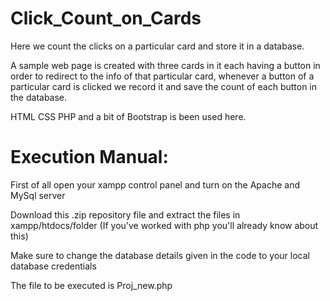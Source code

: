 # Click_Count_on_Cards

Here we count the clicks on a particular card and store it in a database.

A sample web page is created with three cards in it each having a button in order to redirect to the info of that particular card, whenever a button of a particular card is clicked we record it and save the count of each button in the database.

HTML CSS PHP and a bit of Bootstrap is been used here.

# Execution Manual:

First of all open your xampp control panel and turn on the Apache and MySql server

Download this .zip repository file and extract the files in xampp/htdocs/folder (If you've worked with php you'll already know about this)

Make sure to change the database details given in the code to your local database credentials

The file to be executed is Proj_new.php
